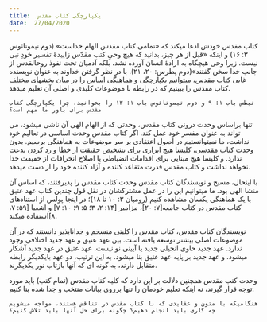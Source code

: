 ```yaml
---
title:  یکپارچگی کتاب مقدس
date:  27/04/2020
---
```


کتاب مقدس خودش ادعا میکند که «تمامی کتاب مقدس الهام خداست» (دوم تیموتائوس ۳: ۱۶) و اینکه «قبل از هر چیز، بدانید که هیچ وحیِ کتب مقدّس زاییدۀ تفسیر خودِ نبی نیست. زیرا وحی هیچگاه به ارادۀ انسان آورده نشد، بلکه آدمیان تحت نفوذ روحالقدس از جانب خدا سخن گفتند»(دوم پطرس: ۲۰، ۲۱). با در نظر گرفتن خداوند به عنوان نویسنده غایی کتاب مقدس، میتوانیم یکپارچگی و هماهنگی اساس را در میان بخشهای مختلف کتاب مقدس را ببینیم که در رابطه با موضوعات کلیدی و اصلی آن تعلیم میدهد.

`تیطس باب ۱: ۹ و دوم تیموتائوس باب ۱: ۱۳ را بخوانید. چرا یکپارچگی کتاب مقدس برای باور ما مهم است؟`

تنها براساس وحدت درونی کتاب مقدس، وحدتی که از الهام الهی آن ناشی میشود، می تواند به عنوان مفسر خود عمل کند. اگر کتاب مقدس وحدت اساسی در تعالیم خود نداشت، ما نمیتوانستیم در اصول اعتقادی بر سر موضوعات به هماهنگی برسیم. بدون وحدت  کتاب مقدسی، کلیسا هیچ ابزاری برای تشخیص حقیقت از خطا و رد کردن بدعت ندارد. و کلیسا هیچ مبنایی برای اقدامات انضباطی یا اصلاح انحرافات از حقیقت خدا نخواهد نداشت و کتاب مقدس قدرت متقاعد کننده و آزاد کننده خود را از دست میدهد.

با اینحال، مسیح و نویسندگان کتاب مقدس وحدت کتاب مقدس را پذیرفتند، که اساس آن منشا الهی بود. ما میتوانیم این را در عمل مشترکشان در نقل قول چندین کتاب عهد عتیق با یک هماهنگی یکسان مشاهده کنیم (رومیان ۳: ۱۰ تا ۱۸)؛ در اینجا پولس از استنادهای کتاب مقدس در کتاب جامعه[۷: ۲۰]، مزامیر [۱۴: ۲، ۳؛ ۵: ۹؛ ۱۰: ۷] و اشعیا [۵۹: ۷، ۸]استفاده میکند.

نویسندگان کتاب مقدس، کتاب مقدس را کلیتی منسجم و جداناپذیر دانستند که در آن موضوعات اصلی بیشتر توسعه یافته است. بین عهد عتیق و عهد جدید اختلافی وجود ندارد. عهد جدید حاوی انجیلی جدید یا آیینی نو نیست. عهد عتیق در عهد جدید آشکار میشود. و عهد جدید بر پایه عهد عتیق بنا میشود. به این ترتیب، دو عهد بایکدیگر رابطه متقابل دارند، به گونه ای که آنها بازتاب نور یکدیگرند.

وحدت کتب مقدس همچنین دلالت بر این دارد که کلیه کتاب مقدس (تمام کتب) باید مورد توجه قرار گیرند، نه اینکه تعلیم خودمان را تنها برروی بیانات منتخب و جدا شده بنا کنیم.

`هنگامیکه با متون و عقایدی که با کتاب مقدس در تناقض هستند، مواجه میشویم چه کاری باید انجام دهیم؟ چگونه برای حل آنها باید تلاش کنیم؟`